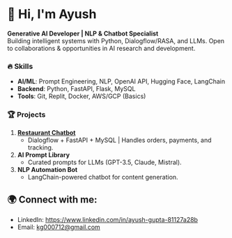 # 👋 Hi, I'm Ayush 

**Generative AI Developer | NLP & Chatbot Specialist**  
Building intelligent systems with Python, Dialogflow/RASA, and LLMs. 
Open to collaborations & opportunities in AI research and development.  

### 🔥 **Skills**  
- **AI/ML**: Prompt Engineering, NLP, OpenAI API, Hugging Face, LangChain  
- **Backend**: Python, FastAPI, Flask, MySQL  
- **Tools**: Git, Replit, Docker, AWS/GCP (Basics)  

### 🏆 **Projects**  
1. **[Restaurant Chatbot](https://github.com/[KUNAL712P]/Restaurant-Chatbot-Project)**  
   - Dialogflow + FastAPI + MySQL | Handles orders, payments, and tracking.  
2. **AI Prompt Library**  
   - Curated prompts for LLMs (GPT-3.5, Claude, Mistral).  
3. **NLP Automation Bot**  
   - LangChain-powered chatbot for content generation.  

## 🌍 Connect with me:
- LinkedIn: https://www.linkedin.com/in/ayush-gupta-81127a28b
- Email: kg000712@gmail.com
